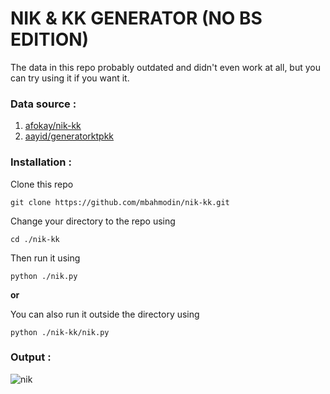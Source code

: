# NIK & KK GENERATOR (NO BS EDITION)
The data in this repo probably outdated and didn't even work at all, but you can try using it if you want it.

### Data source :
1. [afokay/nik-kk][a]
2. [aayid/generatorktpkk][b]

### Installation :
Clone this repo
```shell
git clone https://github.com/mbahmodin/nik-kk.git
```
Change your directory to the repo using
```shell
cd ./nik-kk
```
Then run it using
```shell
python ./nik.py
```

**or**

You can also run it outside the directory using
```shell
python ./nik-kk/nik.py
```

### Output :
![nik](https://user-images.githubusercontent.com/85983303/123252540-97572680-d516-11eb-82cd-5b5db3458284.png)


[a]: https://github.com/afokay/nik-kk

[b]: https://github.com/aayid/generatorktpkk